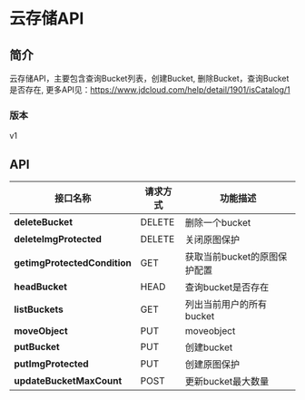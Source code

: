 # 云存储API


## 简介
云存储API，主要包含查询Bucket列表，创建Bucket, 删除Bucket，查询Bucket是否存在, 更多API见：https://www.jdcloud.com/help/detail/1901/isCatalog/1


### 版本
v1


## API
|接口名称|请求方式|功能描述|
|---|---|---|
|**deleteBucket**|DELETE|删除一个bucket</br>|
|**deleteImgProtected**|DELETE|关闭原图保护</br>|
|**getimgProtectedCondition**|GET|获取当前bucket的原图保护配置</br>|
|**headBucket**|HEAD|查询bucket是否存在</br>|
|**listBuckets**|GET|列出当前用户的所有bucket</br>|
|**moveObject**|PUT|moveobject</br>|
|**putBucket**|PUT|创建bucket</br>|
|**putImgProtected**|PUT|创建原图保护</br>|
|**updateBucketMaxCount**|POST|更新bucket最大数量</br>|
